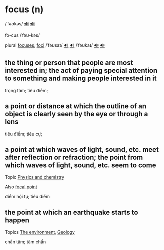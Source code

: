 # focus (n)

/ˈfəʊkəs/ [🔊](https://www.oxfordlearnersdictionaries.com/media/english/uk_pron/f/foc/focus/focus__gb_4.mp3) [🔊](https://www.oxfordlearnersdictionaries.com/media/english/us_pron/f/foc/focus/focus__us_1.mp3)

fo-cus /ˈfəʊ-kəs/

plural [focuses](), [foci]() /ˈfəʊsaɪ/ [🔊](https://www.oxfordlearnersdictionaries.com/media/english/uk_pron/f/foc/foci_/foci__gb_1.mp3) [🔊](https://www.oxfordlearnersdictionaries.com/media/english/us_pron/f/foc/foci_/foci__us_1.mp3) /ˈfəʊkaɪ/ [🔊](https://www.oxfordlearnersdictionaries.com/media/english/uk_pron/f/foc/foci_/foci__gb_2.mp3) [🔊](https://www.oxfordlearnersdictionaries.com/media/english/us_pron/f/foc/foci_/foci__us_3.mp3)

## the thing or person that people are most interested in; the act of paying special attention to something and making people interested in it

trọng tâm; tiêu điểm;

## a point or distance at which the outline of an object is clearly seen by the eye or through a lens

tiêu điểm; tiêu cự;

## a point at which waves of light, sound, etc. meet after reflection or refraction; the point from which waves of light, sound, etc. seem to come

Topic [Physics and chemistry](../topics/physics-and-chemistry.md#physics--chemistry)

Also [focal point]()

điểm hội tụ; tiêu điểm

## the point at which an earthquake starts to happen

Topics [The environment](../topics/the-environment.md#the-environment), [Geology](../topics/geology.md#geology)

chấn tâm; tâm chấn